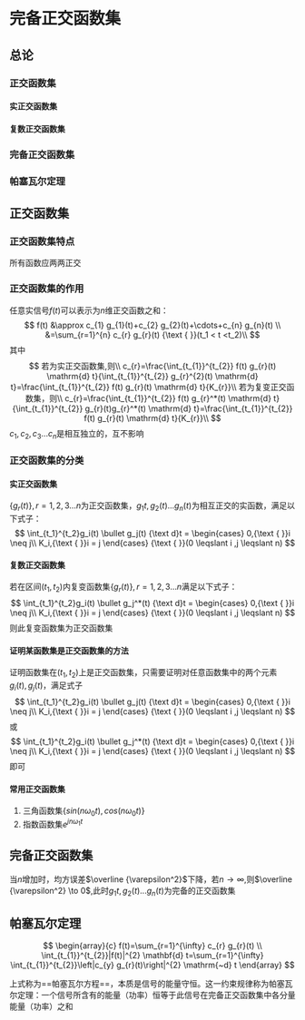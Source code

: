 # 完备正交函数集

## 总论

### 正交函数集

#### 		实正交函数集

#### 		复数正交函数集

### 完备正交函数集

### 帕塞瓦尔定理

## 正交函数集

### 正交函数集特点

所有函数应两两正交

### 正交函数集的作用

任意实信号$f(t)$可以表示为$n$维正交函数之和：
$$
f(t) &\approx c_{1} g_{1}(t)+c_{2} g_{2}(t)+\cdots+c_{n} g_{n}(t) \\
&=\sum_{r=1}^{n} c_{r} g_{r}(t) {\text { }}(t_1 < t <t_2)\\
$$
其中
$$
若为实正交函数集,则\\
c_{r}=\frac{\int_{t_{1}}^{t_{2}} f(t) g_{r}(t) \mathrm{d} t}{\int_{t_{1}}^{t_{2}} g_{r}^{2}(t) \mathrm{d} t}=\frac{\int_{t_{1}}^{t_{2}} f(t) g_{r}(t) \mathrm{d} t}{K_{r}}\\
若为复变正交函数集，则\\
c_{r}=\frac{\int_{t_{1}}^{t_{2}} f(t) g_{r}^*(t) \mathrm{d} t}{\int_{t_{1}}^{t_{2}} g_{r}(t)g_{r}^*(t) \mathrm{d} t}=\frac{\int_{t_{1}}^{t_{2}} f(t) g_{r}(t) \mathrm{d} t}{K_{r}}\\
$$
$c_1,c_2,c_3...c_n$是相互独立的，互不影响

### 正交函数集的分类

#### 实正交函数集

$\{g_r(t)\},r = 1,2,3...n$为正交函数集，$g_1{t},g_2(t)...g_n(t)$为相互正交的实函数，满足以下式子：
$$
\int_{t_1}^{t_2}g_i(t) \bullet g_j(t) {\text d}t = 
\begin{cases}
0,{\text { }}i \neq j\\
K_i,{\text { }}i = j
\end{cases}
{\text { }}(0 \leqslant i ,j \leqslant n)
$$

#### 复数正交函数集

若在区间$(t_1,t_2)$内复变函数集$\{g_r(t)\},r = 1,2,3...n$满足以下式子：
$$
\int_{t_1}^{t_2}g_i(t) \bullet g_j^*(t) {\text d}t = 
\begin{cases}
0,{\text { }}i \neq j\\
K_i,{\text { }}i = j
\end{cases}
{\text { }}(0 \leqslant i ,j \leqslant n)
$$
则此复变函数集为正交函数集



#### 证明某函数集是正交函数集的方法

证明函数集在$(t_1,t_2)$上是正交函数集，只需要证明对任意函数集中的两个元素$g_i(t),g_j(t)$，满足式子
$$
\int_{t_1}^{t_2}g_i(t) \bullet g_j(t) {\text d}t = 
\begin{cases}
0,{\text { }}i \neq j\\
K_i,{\text { }}i = j
\end{cases}
{\text { }}(0 \leqslant i ,j \leqslant n)
$$
或
$$
\int_{t_1}^{t_2}g_i(t) \bullet g_j^*(t) {\text d}t = 
\begin{cases}
0,{\text { }}i \neq j\\
K_i,{\text { }}i = j
\end{cases}
{\text { }}(0 \leqslant i ,j \leqslant n)
$$
即可

#### 常用正交函数集

1. 三角函数集$\{sin(n \omega_0 t),cos(n \omega_0 t)\}$
2. 指数函数集${e^{jn\omega_1t} }$

## 完备正交函数集

当$n$增加时，均方误差$\overline {\varepsilon^2}$下降，若$n \to \infty$,则$\overline {\varepsilon^2} \to 0$,此时$g_1{t},g_2(t)...g_n(t)$为完备的正交函数集

## 帕塞瓦尔定理

$$
\begin{array}{c}
f(t)=\sum_{r=1}^{\infty} c_{r} g_{r}(t) \\
\int_{t_{1}}^{t_{2}}|f(t)|^{2} \mathbf{d} t=\sum_{r=1}^{\infty} \int_{t_{1}}^{t_{2}}\left|c_{y} g_{r}(t)\right|^{2} \mathrm{~d} t
\end{array}
$$

上式称为==帕塞瓦尔方程==，本质是信号的能量守恒。这一约束规律称为帕塞瓦尔定理：一个信号所含有的能量（功率）恒等于此信号在完备正交函数集中各分量能量（功率）之和

